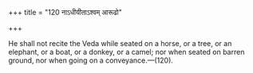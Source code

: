 +++
title = "120 नाऽधीयीताऽश्वम् आरूढो"

+++

He shall not recite the Veda while seated on a horse, or a tree, or an elephant, or a boat, or a donkey, or a camel; nor when seated on barren ground, nor when going on a conveyance.—(120).